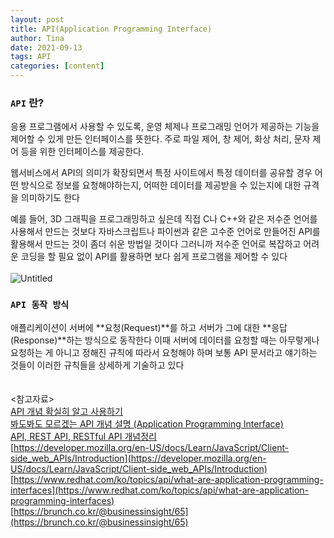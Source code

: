 ```yaml
---
layout: post
title: API(Application Programming Interface)
author: Tina
date: 2021-09-13
tags: API
categories: [content]
---
```


### `API` 란?

응용 프로그램에서 사용할 수 있도록, 운영 체제나 프로그래밍 언어가 제공하는 기능을 제어할 수 있게 만든 인터페이스를 뜻한다. 주로 파일 제어, 창 제어, 화상 처리, 문자 제어 등을 위한 인터페이스를 제공한다.

웹서비스에서 API의 의미가 확장되면서 특정 사이트에서 특정 데이터를 공유할 경우 어떤 방식으로 정보를 요청해야하는지, 어떠한 데이터를 제공받을 수 있는지에 대한 규격을 의미하기도 한다

예를 들어, 3D 그래픽을 프로그래밍하고 싶은데 직접 C나 C++와 같은 저수준 언어를 사용해서 만드는 것보다 자바스크립트나 파이썬과 같은 고수준 언어로 만들어진 API를 활용해서 만드는 것이 좀더 쉬운 방법일 것이다 
그러니까 저수준 언어로 복잡하고 어려운 코딩을 할 필요 없이 API를 활용하면 보다 쉽게 프로그램을 제어할 수 있다
<br>
<br>
![Untitled](https://user-images.githubusercontent.com/74545780/133096029-f12841b4-b0bf-446f-a960-e262e69fe50a.png)
<br>
### `API 동작 방식`

애플리케이션이 서버에 **요청(Request)**를 하고 서버가 그에 대한 **응답(Response)**하는 방식으로 동작한다 이때 서버에 데이터를 요청할 때는 아무렇게나 요청하는 게 아니고 정해진 규칙에 따라서 요청해야 하며 보통 API 문서라고 얘기하는 것들이 이러한 규칙들을 상세하게 기술하고 있다
<br>
<br>
<br>
&lt;참고자료&gt;<br>
[API 개념 확실히 알고 사용하기](https://daimhada.tistory.com/145)<br>
[봐도봐도 모르겠는 API 개념 설명 (Application Programming Interface)](https://dev-dain.tistory.com/50)<br>
[API, REST API, RESTful API 개념정리](https://velog.io/@taeha7b/api-restapi-restfulapi)<br>
[https://developer.mozilla.org/en-US/docs/Learn/JavaScript/Client-side_web_APIs/Introduction](https://developer.mozilla.org/en-US/docs/Learn/JavaScript/Client-side_web_APIs/Introduction)<br>
[https://www.redhat.com/ko/topics/api/what-are-application-programming-interfaces](https://www.redhat.com/ko/topics/api/what-are-application-programming-interfaces)<br>
[https://brunch.co.kr/@businessinsight/65](https://brunch.co.kr/@businessinsight/65)<br>
